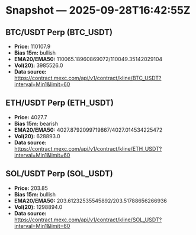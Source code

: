 # Snapshot — 2025-09-28T16:42:55Z

## BTC/USDT Perp (BTC_USDT)
- **Price:** 110107.9
- **Bias 15m:** bullish
- **EMA20/EMA50:** 110065.18960869072/110049.35142029104
- **Vol(20):** 3985526.0
- **Data source:** https://contract.mexc.com/api/v1/contract/kline/BTC_USDT?interval=Min1&limit=60

## ETH/USDT Perp (ETH_USDT)
- **Price:** 4027.7
- **Bias 15m:** bearish
- **EMA20/EMA50:** 4027.8792099719867/4027.014534225472
- **Vol(20):** 628893.0
- **Data source:** https://contract.mexc.com/api/v1/contract/kline/ETH_USDT?interval=Min1&limit=60

## SOL/USDT Perp (SOL_USDT)
- **Price:** 203.85
- **Bias 15m:** bullish
- **EMA20/EMA50:** 203.61232535545892/203.51788656266936
- **Vol(20):** 1298894.0
- **Data source:** https://contract.mexc.com/api/v1/contract/kline/SOL_USDT?interval=Min1&limit=60
